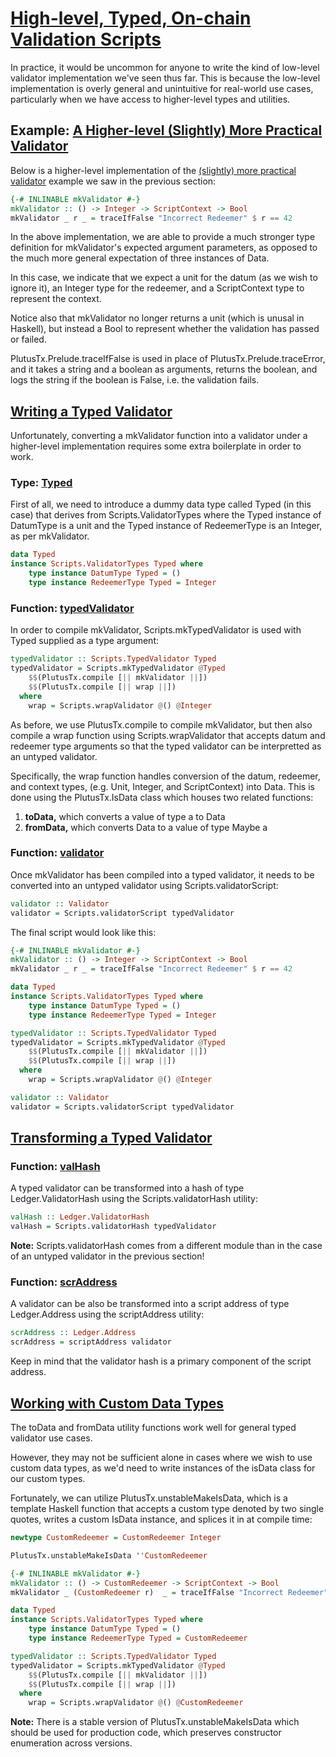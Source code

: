 # [High-level, Typed, On-chain Validation Scripts](https://youtu.be/sN3BIa3GAOc?t=3526)

In practice, it would be uncommon for anyone to write the kind of low-level validator implementation we've seen thus far. This is because the low-level implementation is overly general and unintuitive for real-world use cases, particularly when we have access to higher-level types and utilities.

## Example: [A Higher-level (Slightly) More Practical Validator](https://youtu.be/sN3BIa3GAOc?t=3592)

Below is a higher-level implementation of the [(slightly) more practical validator](./1_Low-Level-Untyped-On-Chain-Validation-Scripts.md#example-a-slightly-more-practical-validator) example we saw in the previous section:

```haskell
{-# INLINABLE mkValidator #-}
mkValidator :: () -> Integer -> ScriptContext -> Bool
mkValidator _ r _ = traceIfFalse "Incorrect Redeemer" $ r == 42
```

In the above implementation, we are able to provide a much stronger type definition for mkValidator's expected argument parameters, as opposed to the much more general expectation of three instances of Data.

In this case, we indicate that we expect a unit for the datum (as we wish to ignore it), an Integer type for the redeemer, and a ScriptContext type to represent the context.

Notice also that mkValidator no longer returns a unit (which is unusal in Haskell), but instead a Bool to represent whether the validation has passed or failed.

PlutusTx.Prelude.traceIfFalse is used in place of PlutusTx.Prelude.traceError, and it takes a string and a boolean as arguments, returns the boolean, and logs the string if the boolean is False, i.e. the validation fails.

## [Writing a Typed Validator](https://youtu.be/sN3BIa3GAOc?t=3736)

Unfortunately, converting a mkValidator function into a validator under a higher-level implementation requires some extra boilerplate in order to work.

### Type: [Typed](https://youtu.be/sN3BIa3GAOc?t=3748)

First of all, we need to introduce a dummy data type called Typed (in this case) that derives from Scripts.ValidatorTypes where the Typed instance of DatumType is a unit and the Typed instance of RedeemerType is an Integer, as per mkValidator.

```haskell
data Typed
instance Scripts.ValidatorTypes Typed where
    type instance DatumType Typed = ()
    type instance RedeemerType Typed = Integer
```

### Function: [typedValidator](https://youtu.be/sN3BIa3GAOc?t=3784)

In order to compile mkValidator, Scripts.mkTypedValidator is used with Typed supplied as a type argument:

```haskell
typedValidator :: Scripts.TypedValidator Typed
typedValidator = Scripts.mkTypedValidator @Typed
    $$(PlutusTx.compile [|| mkValidator ||])
    $$(PlutusTx.compile [|| wrap ||])
  where
    wrap = Scripts.wrapValidator @() @Integer
```

As before, we use PlutusTx.compile to compile mkValidator, but then also compile a wrap function using Scripts.wrapValidator that accepts datum and redeemer type arguments so that the typed validator can be interpretted as an untyped validator.

Specifically, the wrap function handles conversion of the datum, redeemer, and context types, (e.g. Unit, Integer, and ScriptContext) into Data. This is done using the PlutusTx.IsData class which houses two related functions:

1. **toData,** which converts a value of type a to Data
2. **fromData,** which converts Data to a value of type Maybe a

### Function: [validator](https://youtu.be/sN3BIa3GAOc?t=3858)

Once mkValidator has been compiled into a typed validator, it needs to be converted into an untyped validator using Scripts.validatorScript:

```haskell
validator :: Validator
validator = Scripts.validatorScript typedValidator
```

The final script would look like this:

```haskell
{-# INLINABLE mkValidator #-}
mkValidator :: () -> Integer -> ScriptContext -> Bool
mkValidator _ r _ = traceIfFalse "Incorrect Redeemer" $ r == 42

data Typed
instance Scripts.ValidatorTypes Typed where
    type instance DatumType Typed = ()
    type instance RedeemerType Typed = Integer

typedValidator :: Scripts.TypedValidator Typed
typedValidator = Scripts.mkTypedValidator @Typed
    $$(PlutusTx.compile [|| mkValidator ||])
    $$(PlutusTx.compile [|| wrap ||])
  where
    wrap = Scripts.wrapValidator @() @Integer

validator :: Validator
validator = Scripts.validatorScript typedValidator
```

## [Transforming a Typed Validator](https://youtu.be/sN3BIa3GAOc?t=3872)

### Function: [valHash](https://youtu.be/sN3BIa3GAOc?t=3872)

A typed validator can be transformed into a hash of type Ledger.ValidatorHash using the Scripts.validatorHash utility:

```haskell
valHash :: Ledger.ValidatorHash
valHash = Scripts.validatorHash typedValidator
```

**Note:** Scripts.validatorHash comes from a different module than in the case of an untyped validator in the previous section!

### Function: [scrAddress](https://youtu.be/sN3BIa3GAOc?t=3898)

A validator can be also be transformed into a script address of type Ledger.Address using the scriptAddress utility:

```haskell
scrAddress :: Ledger.Address
scrAddress = scriptAddress validator
```

Keep in mind that the validator hash is a primary component of the script address.

## [Working with Custom Data Types](https://youtu.be/sN3BIa3GAOc?t=4264)

The toData and fromData utility functions work well for general typed validator use cases.

However, they may not be sufficient alone in cases where we wish to use custom data types, as we'd need to write instances of the isData class for our custom types.

Fortunately, we can utilize PlutusTx.unstableMakeIsData, which is a template Haskell function that accepts a custom type denoted by two single quotes, writes a custom IsData instance, and splices it in at compile time:


```haskell
newtype CustomRedeemer = CustomRedeemer Integer

PlutusTx.unstableMakeIsData ''CustomRedeemer

{-# INLINABLE mkValidator #-}
mkValidator :: () -> CustomRedeemer -> ScriptContext -> Bool
mkValidator _ (CustomRedeemer r)  _ = traceIfFalse "Incorrect Redeemer" $ r == 42

data Typed
instance Scripts.ValidatorTypes Typed where
    type instance DatumType Typed = ()
    type instance RedeemerType Typed = CustomRedeemer

typedValidator :: Scripts.TypedValidator Typed
typedValidator = Scripts.mkTypedValidator @Typed
    $$(PlutusTx.compile [|| mkValidator ||])
    $$(PlutusTx.compile [|| wrap ||])
  where
    wrap = Scripts.wrapValidator @() @CustomRedeemer
```

**Note:** There is a stable version of PlutusTx.unstableMakeIsData which should be used for production code, which preserves constructor enumeration across versions.

